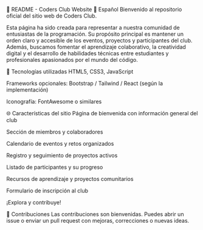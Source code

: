 📘 README - Coders Club Website
📌 Español
Bienvenido al repositorio oficial del sitio web de Coders Club.

Esta página ha sido creada para representar a nuestra comunidad de entusiastas de la programación. Su propósito principal es mantener un orden claro y accesible de los eventos, proyectos y participantes del club. Además, buscamos fomentar el aprendizaje colaborativo, la creatividad digital y el desarrollo de habilidades técnicas entre estudiantes y profesionales apasionados por el mundo del código.

🔧 Tecnologías utilizadas
HTML5, CSS3, JavaScript

Frameworks opcionales: Bootstrap / Tailwind / React (según la implementación)

Iconografía: FontAwesome o similares

🌐 Características del sitio
Página de bienvenida con información general del club

Sección de miembros y colaboradores

Calendario de eventos y retos organizados

Registro y seguimiento de proyectos activos

Listado de participantes y su progreso

Recursos de aprendizaje y proyectos comunitarios

Formulario de inscripción al club

¡Explora y contribuye!

🤝 Contribuciones
Las contribuciones son bienvenidas. Puedes abrir un issue o enviar un pull request con mejoras, correcciones o nuevas ideas.
